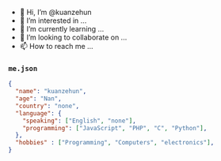- 👋 Hi, I’m @kuanzehun
- 👀 I’m interested in ...
- 🌱 I’m currently learning ...
- 💞️ I’m looking to collaborate on ...
- 📫 How to reach me ...

<!---
kuanzehun/kuanzehun is a ✨ special ✨ repository because its `README.md` (this file) appears on your GitHub profile.
You can click the Preview link to take a look at your changes.
--->


### `me.json`
```json
{
  "name": "kuanzehun",
  "age": "Nan",
  "country": "none",
  "language": {
    "speaking": ["English", "none"],
    "programming": ["JavaScript", "PHP", "C", "Python"],
  },
  "hobbies" : ["Programming", "Computers", "electronics"],
}
```
